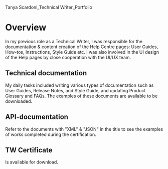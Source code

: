 Tanya Scardoni_Technical Writer_Portfolio
# Overview

In my previous role as a Technical Writer, I was responsible for the documentation & content creation of the Help Centre pages: User Guides, How-tos, Instructions, Style Guide etc. I was also involved in the UI design of the Help pages by close cooperation with the UI/UX team.

## Technical documentation

My daily tasks included writing various types of documentation such as User Guides, Release Notes, and Style Guide, and updating Product Glossary and FAQs. 
The examples of these documents are available to be downloaded.

## API-documentation
Refer to the documents with "XML" & "JSON" in the title to see the examples of works completed during the certification.

## TW Certificate
Is available for download.

